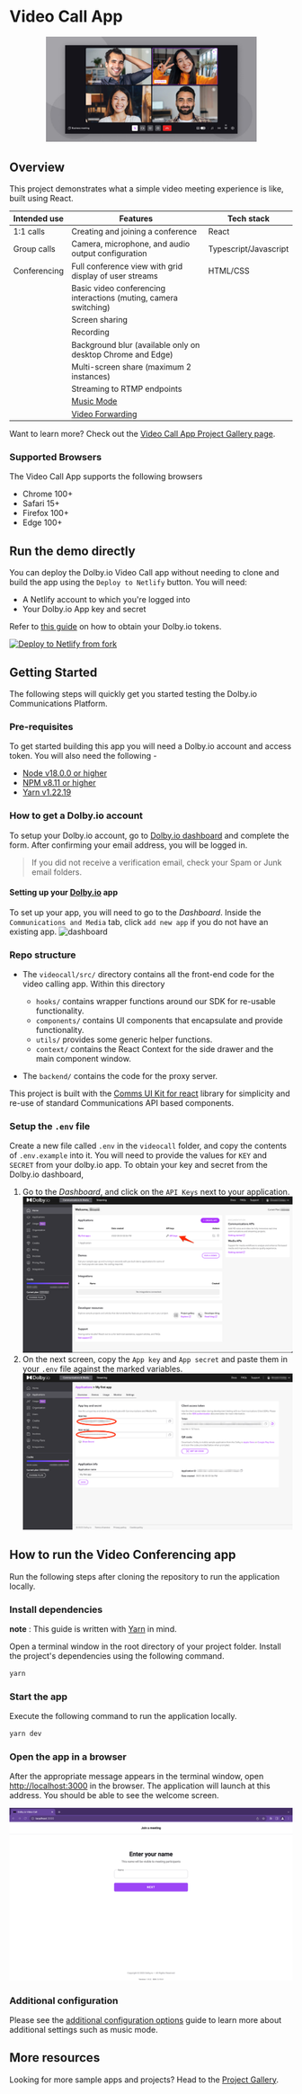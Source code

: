 # Video Call App

<p align="center">
  <img src="documentation/assets/banner.jpeg" width="375px" />
</p>

## Overview

This project demonstrates what a simple video meeting experience is like, built using React.

| Intended use | Features                                                                                   | Tech stack            |
| ------------ | ------------------------------------------------------------------------------------------ | --------------------- |
| 1:1 calls    | Creating and joining a conference                                                          | React                 |
| Group calls  | Camera, microphone, and audio output configuration                                         | Typescript/Javascript |
| Conferencing | Full conference view with grid display of user streams                                     | HTML/CSS              |
|              | Basic video conferencing interactions (muting, camera switching)                           |                       |
|              | Screen sharing                                                                             |                       |
|              | Recording                                                                                  |                       |
|              | Background blur (available only on desktop Chrome and Edge)                                |                       |
|              | Multi-screen share (maximum 2 instances)                                                   |                       |
|              | Streaming to RTMP endpoints                                                                |                       |
|              | [Music Mode](https://docs.dolby.io/communications-apis/docs/guides-music-mode)             |                       |
|              | [Video Forwarding](https://docs.dolby.io/communications-apis/docs/guides-video-forwarding) |                       |

Want to learn more? Check out the [Video Call App Project Gallery page](https://dolby.io/project-gallery/video-call-sample-apps/).

### Supported Browsers

The Video Call App supports the following browsers

- Chrome 100+
- Safari 15+
- Firefox 100+
- Edge 100+

## Run the demo directly

You can deploy the Dolby.io Video Call app without needing to clone and build the app using the `Deploy to Netlify` button. You will need:

- A Netlify account to which you're logged into
- Your Dolby.io App key and secret

Refer to [this guide](#how-to-get-a-dolbyio-account) on how to obtain your Dolby.io tokens.

[![Deploy to Netlify from fork](https://www.netlify.com/img/deploy/button.svg)](https://app.netlify.com/start/deploy?repository=https://github.com/dolbyio-samples/comms-app-react-videocall)

## Getting Started

The following steps will quickly get you started testing the Dolby.io Communications Platform.

### Pre-requisites

To get started building this app you will need a Dolby.io account and access token. You will also need the following -

- [Node v18.0.0 or higher](https://nodejs.org/en/download)
- [NPM v8.11 or higher](https://docs.npmjs.com/downloading-and-installing-node-js-and-npm)
- [Yarn v1.22.19](https://classic.yarnpkg.com/lang/en/docs/install/#mac-stable)

### How to get a Dolby.io account

To setup your Dolby.io account, go to [Dolby.io dashboard](https://dashboard.dolby.io) and complete the form. After confirming your email address, you will be logged in.

> If you did not receive a verification email, check your Spam or Junk email folders.

#### Setting up your [Dolby.io](https://dashboard.dolby.io) app

To set up your app, you will need to go to the _Dashboard_. Inside the `Communications and Media` tab, click `add new app` if you do not have an existing app. ![dashboard](docu)

### Repo structure

- The `videocall/src/` directory contains all the front-end code for the video calling app. Within this directory

  - `hooks/` contains wrapper functions around our SDK for re-usable functionality.
  - `components/` contains UI components that encapsulate and provide functionality.
  - `utils/` provides some generic helper functions.
  - `context/` contains the React Context for the side drawer and the main component window.

- The `backend/` contains the code for the proxy server.

This project is built with the [Comms UI Kit for react](https://github.com/dolbyio/comms-uikit-react) library for simplicity and re-use of standard Communications API based components.

### Setup the `.env` file

Create a new file called `.env` in the `videocall` folder, and copy the contents of `.env.example` into it.
You will need to provide the values for `KEY` and `SECRET` from your dolby.io app. To obtain your key and secret from the Dolby.io dashboard,

1. Go to the _Dashboard_, and click on the `API Keys` next to your application.
   ![dashboard](documentation/assets/dashboard.png)
2. On the next screen, copy the `App key` and `App secret` and paste them in your `.env` file against the marked variables.
   ![token](documentation/assets/app_keys.png)

## How to run the Video Conferencing app

Run the following steps after cloning the repository to run the application locally.

### Install dependencies

**note** : This guide is written with [Yarn](https://yarnpkg.com/) in mind.

Open a terminal window in the root directory of your project folder. Install the project's dependencies using the following command.

```bash
yarn
```

### Start the app

Execute the following command to run the application locally.

```bash
yarn dev
```

### Open the app in a browser

After the appropriate message appears in the terminal window, open <http://localhost:3000> in the browser. The application will launch at this address. You should be able to see the welcome screen.

![home](documentation/home.png)

### Additional configuration

Please see the [additional configuration options](additional-configurations.md) guide to learn more about additional settings such as music mode.

## More resources

Looking for more sample apps and projects? Head to the [Project Gallery](https://dolby.io/project-gallery).
